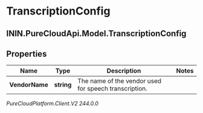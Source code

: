 # TranscriptionConfig

## ININ.PureCloudApi.Model.TranscriptionConfig

## Properties

|Name | Type | Description | Notes|
|------------ | ------------- | ------------- | -------------|
| **VendorName** | **string** | The name of the vendor used for speech transcription. | |



_PureCloudPlatform.Client.V2 244.0.0_
